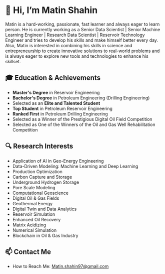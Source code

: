 # 👋 Hi, I’m Matin Shahin  

Matin is a hard-working, passionate, fast learner and always eager to learn person. He is currently working as a Senior Data Scientist | Senior Machine Learning Engineer | Research Data Scientist | Reservoir Technology Engineer and tries to develop his skills and make himself better every day. Also, Matin is interested in combining his skills in science and entrepreneurship to create innovative solutions to real-world problems and is always eager to explore new tools and technologies to enhance his skillset.  

## 🎓 Education & Achievements  
- **Master's Degree** in Reservoir Engineering  
- **Bachelor's Degree** in Petroleum Engineering (Drilling Engineering)  
- Selected as an **Elite and Talented Student**  
- **Top Student** in Petroleum Reservoir Engineering  
- **Ranked First** in Petroleum Drilling Engineering
- Selected as a Winner of the Prestigious Digital Oil Field Competition
- Selected as One of the Winners of the Oil and Gas Well Rehabilitation Competition  

## 🔍 Research Interests  
- Application of AI in Geo-Energy Engineering  
- Data-Driven Modeling: Machine Learning and Deep Learning  
- Production Optimization  
- Carbon Capture and Storage  
- Underground Hydrogen Storage  
- Pore Scale Modeling  
- Computational Geoscience  
- Digital Oil & Gas Fields  
- Geothermal Energy  
- Digital Twin and Data Analytics  
- Reservoir Simulation  
- Enhanced Oil Recovery  
- Matrix Acidizing  
- Numerical Simulation  
- Blockchain in Oil & Gas Industry  

## 📫 Contact Me  
- How to Reach Me: Matin.shahin97@gmail.com


<!---
MatinShahin/MatinShahin is a ✨ special ✨ repository because its `README.md` (this file) appears on your GitHub profile.
You can click the Preview link to take a look at your changes.
--->

